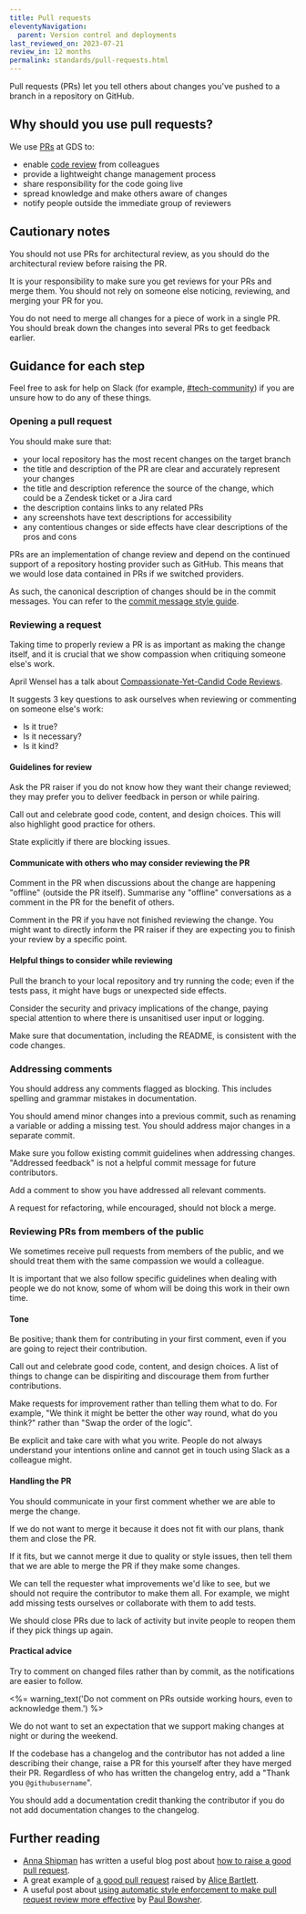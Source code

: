 ```yaml
---
title: Pull requests
eleventyNavigation:
  parent: Version control and deployments
last_reviewed_on: 2023-07-21
review_in: 12 months
permalink: standards/pull-requests.html
---
```


Pull requests (PRs) let you tell others about changes you've pushed to a branch in a repository on GitHub.

## Why should you use pull requests?

We use [PRs][prs] at GDS to:

- enable [code review](/manuals/code-review-guidelines.html) from colleagues
- provide a lightweight change management process
- share responsibility for the code going live
- spread knowledge and make others aware of changes
- notify people outside the immediate group of reviewers

## Cautionary notes

You should not use PRs for architectural review, as you should do the architectural review before raising the PR.

It is your responsibility to make sure you get reviews for your PRs and merge them. You should not rely on someone else noticing, reviewing, and merging your PR for you.

You do not need to merge all changes for a piece of work in a single PR. You should break down the changes into several PRs to get feedback earlier.

## Guidance for each step

Feel free to ask for help on Slack (for example, [#tech-community](https://gds.slack.com/archives/CACV4GHCL)) if you are unsure how to do any of these things.

### Opening a pull request

You should make sure that:

- your local repository has the most recent changes on the target branch
- the title and description of the PR are clear and accurately represent your changes
- the title and description reference the source of the change, which could be a Zendesk ticket or a Jira card
- the description contains links to any related PRs
- any screenshots have text descriptions for accessibility
- any contentious changes or side effects have clear descriptions of the pros and cons

PRs are an implementation of change review and depend on the continued support of a repository hosting provider such as GitHub. This means that we would lose data contained in PRs if we switched providers.

As such, the canonical description of changes should be in the commit messages. You can refer to the [commit message style guide](/standards/source-code/working-with-git.html).

### Reviewing a request

Taking time to properly review a PR is as important as making the change itself, and it is crucial that we show compassion when critiquing someone else's work.

April Wensel has a talk about [Compassionate-Yet-Candid Code Reviews](https://www.slideshare.net/AprilWensel/compassionate-yet-candid-code-reviews).

It suggests 3 key questions to ask ourselves when reviewing or commenting on someone else's work:

- Is it true?
- Is it necessary?
- Is it kind?

#### Guidelines for review

Ask the PR raiser if you do not know how they want their change reviewed; they may prefer you to deliver feedback in person or while pairing.

Call out and celebrate good code, content, and design choices. This will also highlight good practice for others.

State explicitly if there are blocking issues.

#### Communicate with others who may consider reviewing the PR

Comment in the PR when discussions about the change are happening "offline" (outside the PR itself). Summarise any "offline" conversations as a comment in the PR for the benefit of others.

Comment in the PR if you have not finished reviewing the change. You might want to directly inform the PR raiser if they are expecting you to finish your review by a specific point.

#### Helpful things to consider while reviewing

Pull the branch to your local repository and try running the code; even if the tests pass, it might have bugs or unexpected side effects.

Consider the security and privacy implications of the change, paying special attention to where there is unsanitised user input or logging.

Make sure that documentation, including the README, is consistent with the code changes.

### Addressing comments

You should address any comments flagged as blocking.
This includes spelling and grammar mistakes in documentation.

You should amend minor changes into a previous commit, such as renaming a variable or adding a missing test.
You should address major changes in a separate commit.

Make sure you follow existing commit guidelines when addressing changes. "Addressed feedback" is not a helpful commit message for future contributors.

Add a comment to show you have addressed all relevant comments.

A request for refactoring, while encouraged, should not block a merge.

### Reviewing PRs from members of the public

We sometimes receive pull requests from members of the public, and we should treat them with the same compassion we would a colleague.

It is important that we also follow specific guidelines when dealing with people we do not know, some of whom will be doing this work in their own time.

#### Tone

Be positive; thank them for contributing in your first comment, even if you are going to reject their contribution.

Call out and celebrate good code, content, and design choices. A list of things to change can be dispiriting and discourage them from further contributions.

Make requests for improvement rather than telling them what to do. For example, "We think it might be better the other way round, what do you think?" rather than "Swap the order of the logic".

Be explicit and take care with what you write. People do not always understand your intentions online and cannot get in touch using Slack as a colleague might.

#### Handling the PR

You should communicate in your first comment whether we are able to merge the change.

If we do not want to merge it because it does not fit with our plans, thank them and close the PR.

If it fits, but we cannot merge it due to quality or style issues, then tell them that we are able to merge the PR if they make some changes.

We can tell the requester what improvements we'd like to see, but we should not require the contributor to make them all. For example, we might add missing tests ourselves or collaborate with them to add tests.

We should close PRs due to lack of activity but invite people to reopen them if they pick things up again.

#### Practical advice

Try to comment on changed files rather than by commit, as the notifications are easier to follow.

<%= warning_text('Do not comment on PRs outside working hours, even to acknowledge them.') %>

We do not want to set an expectation that we support making changes at night or during the weekend.

If the codebase has a changelog and the contributor has not added a line describing their change, raise a PR for this yourself after they have merged their PR.
Regardless of who has written the changelog entry, add a "Thank you `@githubusername`".

You should add a documentation credit thanking the contributor if you do not add documentation changes to the changelog.

## Further reading

- [Anna Shipman][anna] has written a useful blog post about [how to raise a good pull request][raise-pr].
- A great example of [a good pull request][good-pr] raised by [Alice Bartlett][alice].
- A useful post about [using automatic style enforcement to make pull request review more effective][style-enf] by [Paul Bowsher][paul].

[anna]: https://github.com/annashipman
[raise-pr]: https://www.annashipman.co.uk/jfdi/good-pull-requests.html
[good-pr]: https://github.com/alphagov/frontend/pull/784
[alice]: https://github.com/alicebartlett
[style-enf]: https://technology.blog.gov.uk/2016/09/30/easing-the-process-of-pull-request-reviews/
[paul]: https://mastodon.me.uk/@boffbowsh
[prs]: https://docs.github.com/en/github/collaborating-with-pull-requests/proposing-changes-to-your-work-with-pull-requests/about-pull-requests
